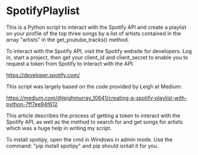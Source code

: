# SpotifyPlaylist

This is a Python script to interact with the Spotify API and create a playlist on your profile of the top three songs by a list
of artists contained in the array "artists" in the get_youtube_tracks() method.

To interact with the Spotify API, visit the Spotify website for developers. Log in, start a project, then get your
client_id and client_secret to enable you to request a token from Spotify to interact with the API:

https://developer.spotify.com/

This script was largely based on the code provided by Leigh at Medium:

https://medium.com/@leighmurray_10641/creating-a-spotify-playlist-with-python-7ff7ee94f612

This article describes the process of getting a token to interact with the Spotify API, as well as the 
method to search for and get songs for artists which was a huge help in writing my script.

To install spotipy, open the cmd in Windows in admin mode. Use the command:
"pip install spotipy"
and pip should isntall it for you.
